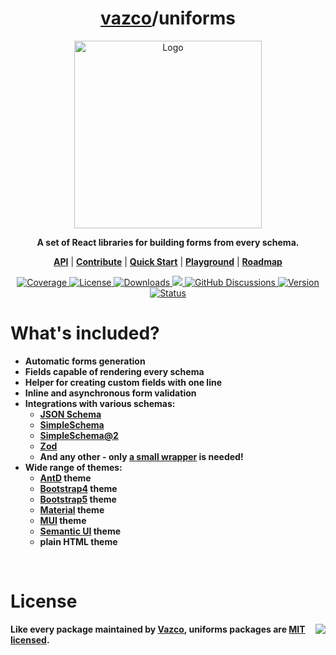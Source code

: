<h1 align="center">
    <a href="https://github.com/vazco">vazco</a>/uniforms
</h1>

<p align="center">
    <img src="uniforms.svg" alt="Logo" height="300" />
</p>

<p align="center">
    <strong>A set of React libraries for building forms from every schema.</strong>
</p>

<p align="center">
    <strong><a href="https://uniforms.tools/docs/api-forms">API</a></strong> |
    <strong><a href="https://github.com/vazco/uniforms/blob/master/.github/CONTRIBUTING.md">Contribute</a></strong> |
    <strong><a href="https://uniforms.tools/docs/tutorials-basic-uniforms-usage">Quick Start</a></strong> |
    <strong><a href="https://vazco.github.io/uniforms/playground">Playground</a></strong> |
    <strong><a href="https://github.com/orgs/vazco/projects/4/views/5">Roadmap</a></strong>
</p>

<p align="center">
    <a href="https://codecov.io/gh/vazco/uniforms">
        <img src="https://img.shields.io/codecov/c/github/vazco/uniforms.svg" alt="Coverage" />
    </a>
    <a href="https://npmjs.org/package/uniforms">
        <img src="https://img.shields.io/npm/l/uniforms.svg" alt="License" />
    </a>
    <a href="https://npmjs.org/package/uniforms">
        <img src="https://img.shields.io/npm/dm/uniforms.svg" alt="Downloads" />
    </a>
    <a href="https://vazco.eu">
        <img src="https://img.shields.io/badge/vazco-package-blue.svg?logo=data%3Aimage%2Fpng%3Bbase64%2CiVBORw0KGgoAAAANSUhEUgAAAA4AAAAOCAYAAAAfSC3RAAAABmJLR0QA%2FwD%2FAP%2BgvaeTAAAACXBIWXMAAAsTAAALEwEAmpwYAAAAB3RJTUUH4QMfFAIRHb8WQgAAAY1JREFUKM%2BNkLFrGgEUxr87FMnpnXdIqxi1Q3VxachgSbcOgRBCTMbgH9CCW%2BjSUminSpEmBEIpHW7rkCmQSSjEKVOGEAK5bOFyk4c5TMRTyZ1fl5aK9ai%2F8b334%2Ft4QBBmLQmz9jpoLSKYPQCfYdaezi6atTKAMoAYgK1pJ8LkQPr5JspHsbO%2BFilAEADQArCA3Ftn%2FC40KebPO4Ln37peNNxrFxPSXTaW9cPiewDbgYkkXwBYB3B5dHES3W8cpM254ctOJhr3wsKqs7Zj%2FdOZZITkMf9yT%2FKq3e18eHf47fmTT5XE1H%2BQ3GAwDyQ%2FkkxMSvLvhP%2FxZVLc42zYJBf%2FSPMkW57nsd%2Fv03VdDgYDjkajIPkryVDIdd1Xtm0%2Fdhznptvtmr7vu5IkRRRFySiKko%2FH45BlebzgJoBdodls%2FjAM49SyrIau69etVmsIIFStVnPFYvFZoVBY1jRtJZlMpjRNm5MkCaIofhfq9XrMMIyeruuc9u1KpRIulUqqqqpLqqqW0%2Bl0OZVKyb8ANqUwunhV3dcAAAAASUVORK5CYII%3D" />
    </a>
    <a href="https://github.com/vazco/uniforms/discussions">
        <img src="https://img.shields.io/badge/chat-on%20discussions-brightgreen.svg" alt="GitHub Discussions" />
    </a>
    <a href="https://npmjs.org/package/uniforms">
        <img src="https://img.shields.io/npm/v/uniforms.svg" alt="Version" />
    </a>
    <a href="https://github.com/vazco/uniforms/actions?query=branch:master">
        <img src="https://img.shields.io/github/actions/workflow/status/vazco/uniforms/CI.yml.svg?branch=master" alt="Status" />
    </a>
</p>

# What's included?

- **Automatic forms generation**
- **Fields capable of rendering every schema**
- **Helper for creating custom fields with one line**
- **Inline and asynchronous form validation**
- **Integrations with various schemas:**
  - **[JSON Schema](http://json-schema.org/)**
  - **[SimpleSchema](https://github.com/aldeed/meteor-simple-schema)**
  - **[SimpleSchema@2](https://github.com/aldeed/node-simple-schema)**
  - **[Zod](https://github.com/colinhacks/zod)**
  - **And any other - only [a small wrapper](https://vazco.github.io/uniforms/#/introduction) is needed!**
- **Wide range of themes:**
  - **[AntD](https://ant.design/) theme**
  - **[Bootstrap4](https://getbootstrap.com/docs/4.6) theme**
  - **[Bootstrap5](https://getbootstrap.com/) theme**
  - **[Material](https://v4.mui.com/) theme**
  - **[MUI](https://mui.com/) theme**
  - **[Semantic UI](http://semantic-ui.com/) theme**
  - **plain HTML theme**

<br />

# License

<img src="https://vazco.eu/banner.png" align="right" />

**Like every package maintained by [Vazco](https://vazco.eu/), uniforms packages are [MIT licensed](https://github.com/vazco/uniforms/blob/master/LICENSE).**
